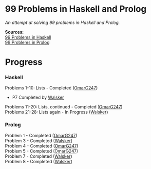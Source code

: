 <!---
[Walsker](https://github.com/walsker)
[OmarG247](https://github.com/OmarG247)
-->
# 99 Problems in Haskell and Prolog
*An attempt at solving 99 problems in Haskell and Prolog.*

**Sources:**  
[99 Problems in Haskell](https://wiki.haskell.org/H-99:_Ninety-Nine_Haskell_Problems)  
[99 Problems in Prolog](http://www.ic.unicamp.br/~meidanis/courses/mc336/2009s2/prolog/problemas/)

# Progress
### Haskell
Problems 1-10: Lists - Completed ([OmarG247](https://github.com/OmarG247))  
* P7 Completed by [Walsker](https://github.com/walsker)

Problems 11-20: Lists, continued - Completed ([OmarG247](https://github.com/OmarG247))  
Problems 21-28: Lists again - In Progress ([Walsker](https://github.com/walsker))  
<!---
Problems 31-41: Arithmetic\
Problems 46-50: Logic and codes\
Problems 54A-60: Binary trees\
Problems 61-69: Binary trees, continued\
Problems 70B-73: Multiway trees\
Problems 80-89: Graphs\
Problems 90-94: Miscellaneous problems\
Problems 95-99: Miscellaneous problems, continued
--->
### Prolog
Problem 1 - Completed ([OmarG247](https://github.com/OmarG247))  
Problem 3 - Completed ([Walsker](https://github.com/walsker))  
Problem 4 - Completed ([OmarG247](https://github.com/OmarG247))  
Problem 5 - Completed ([OmarG247](https://github.com/OmarG247))  
Problem 7 - Completed ([Walsker](https://github.com/walsker))  
Problem 8 - Completed ([Walsker](https://github.com/walsker))  